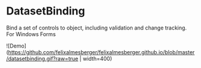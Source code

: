 # DatasetBinding
Bind a set of controls to object, including validation and change tracking. For Windows Forms

![Demo](https://github.com/felixalmesberger/felixalmesberger.github.io/blob/master/datasetbinding.gif?raw=true | width=400)
